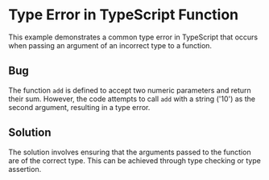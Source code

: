 # Type Error in TypeScript Function

This example demonstrates a common type error in TypeScript that occurs when passing an argument of an incorrect type to a function.

## Bug

The function `add` is defined to accept two numeric parameters and return their sum. However, the code attempts to call `add` with a string ('10') as the second argument, resulting in a type error. 

## Solution

The solution involves ensuring that the arguments passed to the function are of the correct type.  This can be achieved through type checking or type assertion.